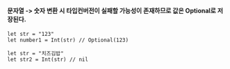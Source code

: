 #### 문자열 -> 숫자 변환 시 타입컨버전이 실패할 가능성이 존재하므로 값은 Optional로 저장된다.
~~~
let str = "123"
let number1 = Int(str) // Optional(123)

let str = "치즈김밥"
let str2 = Int(str) // nil
~~~
